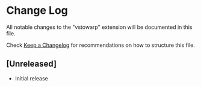 # Change Log

All notable changes to the "vstowarp" extension will be documented in this file.

Check [Keep a Changelog](http://keepachangelog.com/) for recommendations on how to structure this file.

## [Unreleased]

- Initial release